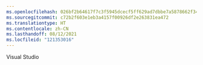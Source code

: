 ```yaml
---
ms.openlocfilehash: 026bf2b64617f7c3f5945dcecf5ff629ad7dbbe7a5878662f34b61e17870a467
ms.sourcegitcommit: c72b2f603e1eb3a4157f00926df2e263831ea472
ms.translationtype: HT
ms.contentlocale: zh-CN
ms.lasthandoff: 08/12/2021
ms.locfileid: "121353016"
---
```

Visual Studio